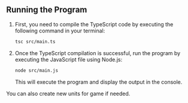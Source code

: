 ## Running the Program

1. First, you need to compile the TypeScript code by executing the following command in your terminal:

    ```bash
    tsc src/main.ts
    ```

2. Once the TypeScript compilation is successful, run the program by executing the JavaScript file using Node.js:

    ```bash
    node src/main.js
    ```

   This will execute the program and display the output in the console.

You can also create new units for game if needed.
